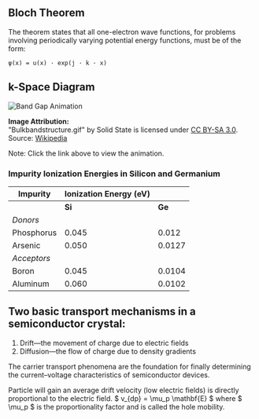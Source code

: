 ## Bloch Theorem

The theorem states that all one-electron wave functions, for problems involving periodically varying potential energy functions, must be of the form:  

`ψ(x) = u(x) · exp(j · k · x)`

## k-Space Diagram
![Band Gap Animation](https://upload.wikimedia.org/wikipedia/commons/d/d2/Bulkbandstructure.gif)

**Image Attribution:**  
"Bulkbandstructure.gif" by Solid State is licensed under [CC BY-SA 3.0](https://creativecommons.org/licenses/by-sa/3.0/).  
Source: [Wikipedia](https://en.wikipedia.org/wiki/File:Bulkbandstructure.gif)

Note: Click the link above to view the animation.

### Impurity Ionization Energies in Silicon and Germanium

| **Impurity**   | **Ionization Energy (eV)** |            |  
|----------------|----------------------------|------------|  
|                | **Si**                     | **Ge**     |  
| *Donors*       |                            |            |  
| Phosphorus     | 0.045                      | 0.012      |  
| Arsenic        | 0.050                      | 0.0127     |  
| *Acceptors*    |                            |            |  
| Boron          | 0.045                      | 0.0104     |  
| Aluminum       | 0.060                      | 0.0102     |


## Two basic transport mechanisms in a semiconductor crystal:
1. Drift—the movement of charge due to electric fields  
2. Diffusion—the flow of charge due to density gradients

The carrier transport phenomena are the foundation for finally determining the current–voltage characteristics of semiconductor devices.

Particle will gain an average drift velocity (low electric fields) is directly proportional to the electric field. 
$ v_{dp} = \mu_p \mathbf{E} $
where $ \mu_p $ is the proportionality factor and is called the hole mobility.
